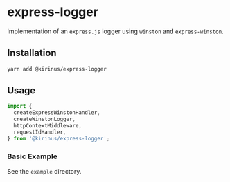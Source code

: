 # express-logger

Implementation of an `express.js` logger using `winston` and `express-winston`.

## Installation

```bash
yarn add @kirinus/express-logger
```

## Usage

```typescript
import {
  createExpressWinstonHandler,
  createWinstonLogger,
  httpContextMiddleware,
  requestIdHandler,
} from '@kirinus/express-logger';
```

### Basic Example

See the `example` directory.
